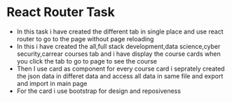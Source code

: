 <h1>React Router Task</h1>
<ul>
  <li>In this task i have created the different tab in single place and use react router to go to the page without page reloading</li>
  <li>In this i have created the all,full stack development,data science,cyber security,carrear courses tab and i have display the course cards when you click the tab to go to page to see the course</li>
  <li>Then I use card as component for every course card i seprately created the json data in differet data and access all data in same file and  export and import in main page</li>
  <li>For the card i use bootstrap for design and reposiveness</li>
</ul>
